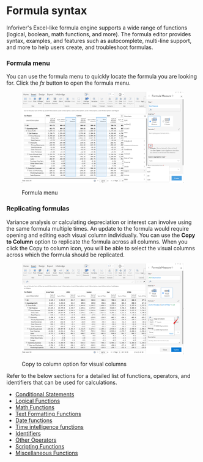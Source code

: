# Formula syntax

Inforiver's Excel-like formula engine supports a wide range of functions (logical, boolean, math functions, and more). The formula editor provides syntax, examples, and features such as autocomplete, multi-line support, and more to help users create, and troubleshoot formulas.&#x20;

### Formula menu

You can use the formula menu to quickly locate the formula you are looking for. Click the _fx_ button to open the formula menu.

<figure><img src="../.gitbook/assets/image.png" alt=""><figcaption><p>Formula menu</p></figcaption></figure>

### Replicating formulas

Variance analysis or calculating depreciation or interest can involve using the same formula multiple times. An update to the formula would require opening and editing each visual column individually. You can use the **Copy to Column** option to replicate the formula across all columns. When you click the Copy to column icon, you will be able to select the visual columns across which the formula should be replicated.

<figure><img src="../.gitbook/assets/image (1098).png" alt=""><figcaption><p>Copy to column option for visual columns</p></figcaption></figure>

Refer to the below sections for a detailed list of functions, operators, and identifiers that can be used for calculations.

* [Conditional Statements](conditional-statements/)
* [Logical Functions](logical-functions/)
* [Math Functions](math-functions/)
* [Text Formatting Functions](text-formatting-functions/)
* [Date functions](date-functions/)
* [Time intelligence functions](time-intelligence-functions/)
* [Identifiers](identifiers/)
* [Other Operators](other-operators.md)
* [Scripting Functions](scripting-functions/)
* [Miscellaneous Functions](miscellaneous-functions/)

